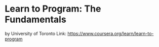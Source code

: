 # Learn to Program: The Fundamentals
by University of Toronto
Link: https://www.coursera.org/learn/learn-to-program
